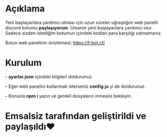 # Açıklama
Yeni başlayanlara yardımcı olması için uzun süreler uğraştığım web panelli discord botumu **paylaşıyorum**. Umarım yeni başlayanlara yardımcı olur. Sadece sizden istediğim botumun içindeki kodları para karşılığı satmamanız.

Botun web panelinin önizlemesi: https://f-bot.cf/
# Kurulum
**-** **ayarlar.json** içindeki bilgileri doldurunuz.

**-** Eğer web panelini kullanmak isterseniz **config.js** yi de doldurunuz.

**-** Konsola **npm i**  yazın ve gerekli dosyaların inmesini bekleyin.

# Emsalsiz tarafından geliştirildi ve paylaşıldı❤️ 



```
